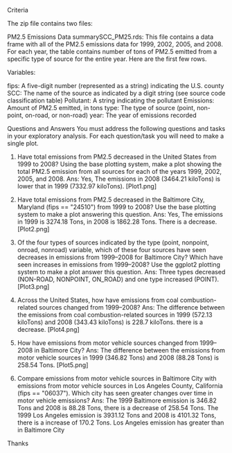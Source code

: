 Criteria

The zip file contains two files:

PM2.5 Emissions Data summarySCC_PM25.rds: This file contains a data frame with all of the PM2.5 emissions data for 1999, 2002, 2005, and 2008. 
For each year, the table contains number of tons of PM2.5 emitted from a specific type of source for the entire year. Here are the first few rows.


Variables:

fips: A five-digit number (represented as a string) indicating the U.S. county
SCC: The name of the source as indicated by a digit string (see source code classification table)
Pollutant: A string indicating the pollutant
Emissions: Amount of PM2.5 emitted, in tons
type: The type of source (point, non-point, on-road, or non-road)
year: The year of emissions recorded

Questions and Answers
You must address the following questions and tasks in your exploratory analysis. For each question/task you will need to make a single plot.
 
1. Have total emissions from PM2.5 decreased in the United States from 1999 to 2008? Using the base plotting system, make a plot showing the total PM2.5 emission from all sources for each of the years 1999, 2002, 2005, and 2008.
Ans: Yes, The emissions in 2008 (3464.21 kiloTons) is lower that in 1999 (7332.97 kiloTons). [Plot1.png]  

2. Have total emissions from PM2.5 decreased in the Baltimore City, Maryland (fips == "24510") from 1999 to 2008? Use the base plotting system to make a plot answering this question.
Ans: Yes, The emissions in 1999 is 3274.18 Tons, in 2008 is 1862.28 Tons. There is a decrease. [Plot2.png] 

3. Of the four types of sources indicated by the type (point, nonpoint, onroad, nonroad) variable, which of these four sources have seen decreases in emissions from 1999–2008 for Baltimore City? Which have seen increases in emissions from 1999–2008? Use the ggplot2 plotting system to make a plot answer this question.
Ans: Three types decreased (NON-ROAD, NONPOINT, ON_ROAD) and one type increased (POINT). [Plot3.png] 

4. Across the United States, how have emissions from coal combustion-related sources changed from 1999–2008?
Ans: The difference between the emissions from coal combustion-related sources in 1999 (572.13 kiloTons) and 2008 (343.43 kiloTons) is 228.7 kiloTons. there is a decrease. [Plot4.png]
 
5. How have emissions from motor vehicle sources changed from 1999–2008 in Baltimore City?
Ans: The difference between the emissions from motor vehicle sources in 1999 (346.82 Tons) and 2008 (88.28 Tons) is 258.54 Tons. [Plot5.png]

6. Compare emissions from motor vehicle sources in Baltimore City with emissions from motor vehicle sources in Los Angeles County, California (fips == "06037"). Which city has seen greater changes over time in motor vehicle emissions?
Ans: The 1999 Baltimore emission is 346.82 Tons and 2008 is 88.28 Tons, there is a decrease of 258.54 Tons. The 1999 Los Angeles emission is 3931.12 Tons and 2008 is 4101.32 Tons, there is a increase of 170.2 Tons. Los Angeles emission has greater than in Baltimore City

Thanks
